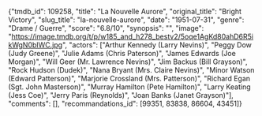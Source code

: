 {"tmdb_id": 109258, "title": "La Nouvelle Aurore", "original_title": "Bright Victory", "slug_title": "la-nouvelle-aurore", "date": "1951-07-31", "genre": "Drame / Guerre", "score": "6.8/10", "synopsis": "", "image": "https://image.tmdb.org/t/p/w185_and_h278_bestv2/5oqe1AgKd80ahD6R5ikWgN0bIWC.jpg", "actors": ["Arthur Kennedy (Larry Nevins)", "Peggy Dow (Judy Greene)", "Julie Adams (Chris Paterson)", "James Edwards (Joe Morgan)", "Will Geer (Mr. Lawrence Nevins)", "Jim Backus (Bill Grayson)", "Rock Hudson (Dudek)", "Nana Bryant (Mrs. Claire Nevins)", "Minor Watson (Edward Patterson)", "Marjorie Crossland (Mrs. Patterson)", "Richard Egan (Sgt. John Masterson)", "Murray Hamilton (Pete Hamilton)", "Larry Keating (Jess Coe)", "Jerry Paris (Reynolds)", "Joan Banks (Janet Grayson)"], "comments": [], "recommandations_id": [99351, 83838, 86604, 43451]}